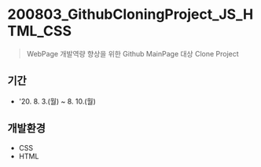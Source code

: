 # 200803_GithubCloningProject_JS_HTML_CSS
> WebPage 개발역량 향상을 위한 Github MainPage 대상 Clone Project 

## 기간
* '20. 8. 3.(월) ~ 8. 10.(월)

## 개발환경
* CSS
* HTML
